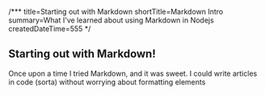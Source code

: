 /***
title=Starting out with Markdown
shortTitle=Markdown Intro
summary=What I've learned about using Markdown in Nodejs
createdDateTime=555
*/


Starting out with Markdown!
-------------

Once upon a time I tried Markdown, and it was sweet. I could write articles in code (sorta) without worrying about formatting elements